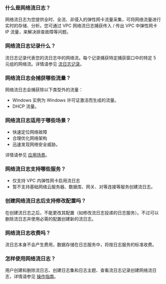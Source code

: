 ### 什么是网络流日志？
网络流日志为您提供全时、全流、非侵入的弹性网卡流量采集，可将网络流量进行实时的存储、分析。您可通过 VPC 网络流日志捕获传入 / 传出 VPC 中弹性网卡 IP 流量，来解决排查故障等问题。

### 网络流日志记录什么？
流日志记录代表您的流日志中的网络流。每个记录捕获特定捕获窗口中的特定 5 元组的网络流。详情请参见 [流日志记录](https://intl.cloud.tencent.com/document/product/682/18933#.E6.B5.81.E6.97.A5.E5.BF.97.E8.AE.B0.E5.BD.95)。

### 网络流日志会捕获哪些流量？
网络流日志会捕获除以下类型外的流量：
- Windows 实例为 Windows 许可证激活而生成的流量。
- DHCP 流量。

### 网络流日志适用于哪些场景？
- 快速定位网络故障
- 合理优化网络架构
- 迅速发现网络安全威胁。

详情请参见 [应用场景](https://intl.cloud.tencent.com/document/product/682/18957)。

### 网络流日志支持哪些服务？
- 仅支持 VPC 内弹性网卡启用流日志
- 暂不支持基础网络云服务器、数据库、网关、对等连接等服务创建流日志。

### 创建网络流日志后支持修改配置吗？
在创建流日志之后，不能更改其配置（如修改流日志投递的日志服务）。不过可以删除流日志并使用必需的配置创建新的流日志。

### 网络流日志收费吗？
流日志本身不会产生费用，数据存储在日志服务中，将按日志服务的标准收费。

### 怎样使用网络流日志？
用户创建和删除流日志、创建日志集和日志主题、查看流日志记录创建网络流日志，详情请参见 [操作指南]( https://intl.cloud.tencent.com/document/product/682/18974)。
